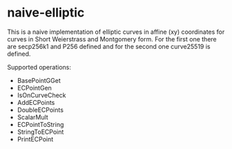 # naive-elliptic

This is a naive implementation of elliptic curves in affine (xy) coordinates
for curves in Short Weierstrass and Montgomery form. For the first one there are
secp256k1 and P256 defined and for the second one curve25519 is defined.

Supported operations:
* BasePointGGet
* ECPointGen
* IsOnCurveCheck
* AddECPoints
* DoubleECPoints
* ScalarMult
* ECPointToString
* StringToECPoint
* PrintECPoint

